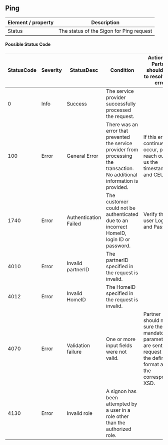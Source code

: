 ## Ping


|Element / property|Description|
|--- |--- |
| Status | The status of the Sigon for Ping request | 

#### Possible Status Code

|StatusCode|Severity|StatusDesc|Condition|Action API Partner should take to resolve the error|
|--- |--- |--- |--- |--- |
| 0 | Info | Success | The service provider successfully processed the request. | |
| 100 | Error | General Error | There was an error that prevented the service provider from processing the transaction. No additional information is provided. | If this error continues to occur, please reach out to us the timestamp and CEUserId. |
| 1740 | Error | Authentication Failed | The customer could not be authenticated due to an incorrect HomeID, login ID or password. | Verify the user Login ID and Password |
| 4010 | Error | Invalid partnerID | The partnerID specified in the request is invalid. | |
| 4012 | Error | Invalid HomeID | The HomeID specified in the request is invalid. | |
| 4070 | Error | Validation failure | One or more input fields were not valid. | Partner should make sure the mandatory parameters are sent in the request and in the defined format as in the corresponding XSD. |
| 4130 | Error | Invalid role | A signon has been attempted by a user in a role other than the authorized role. | |